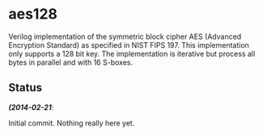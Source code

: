 aes128
======

Verilog implementation of the symmetric block cipher AES (Advanced Encryption Standard) as specified in NIST FIPS 197. This implementation only supports a 128 bit key. The implementation is iterative but process all bytes in parallel and with 16 S-boxes.


## Status ##

***(2014-02-21***:

Initial commit. Nothing really here yet.

